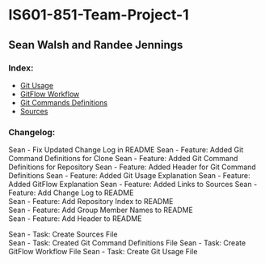 # IS601-851-Team-Project-1

## Sean Walsh and Randee Jennings

### Index:
* [Git Usage](Git_Usage.md) 
* [GitFlow Workflow](Git_Flow.md) 
* [Git Commands Definitions](Git_Definitions.md) 
* [Sources](Sources.md) 

### Changelog:

Sean - Fix Updated Change Log in README
Sean - Feature: Added Git Command Definitions for Clone
Sean - Feature: Added Git Command Definitions for Repository
Sean - Feature: Added Header for Git Command Definitions
Sean - Feature: Added Git Usage Explanation 
Sean - Feature: Added GitFlow Explanation 
Sean - Feature: Added Links to Sources 
Sean - Feature: Add Change Log to README  
Sean - Feature: Add Repository Index to README  
Sean - Feature: Add Group Member Names to README  
Sean - Feature: Add Header to README

Sean - Task: Create Sources File  
Sean - Task: Created Git Command Definitions File
Sean - Task: Create GitFlow Workflow  File
Sean - Task: Create Git Usage File